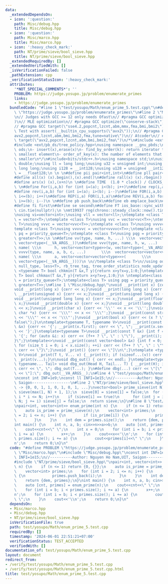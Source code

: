 ```yaml
---
data:
  _extendedDependsOn:
  - icon: ':question:'
    path: Misc/debug.hpp
    title: Misc/debug.hpp
  - icon: ':question:'
    path: Misc/marco.hpp
    title: Misc/marco.hpp
  - icon: ':heavy_check_mark:'
    path: NT/prime/sieve/bool_sieve.hpp
    title: NT/prime/sieve/bool_sieve.hpp
  _extendedRequiredBy: []
  _extendedVerifiedWith: []
  _isVerificationFailed: false
  _pathExtension: cpp
  _verificationStatusIcon: ':heavy_check_mark:'
  attributes:
    '*NOT_SPECIAL_COMMENTS*': ''
    PROBLEM: https://judge.yosupo.jp/problem/enumerate_primes
    links:
    - https://judge.yosupo.jp/problem/enumerate_primes
  bundledCode: "#line 1 \"test/yosupo/Math/enum_prime_5.test.cpp\"\n#define PROBLEM\
    \ \"https://judge.yosupo.jp/problem/enumerate_primes\"\n#line 2 \"Misc/marco.hpp\"\
    \n// Judges with GCC >= 12 only needs Ofast\n// #pragma GCC optimize(\"O3,no-stack-protector,fast-math,unroll-loops,tree-vectorize\"\
    )\n// MLE optimization\n// #pragma GCC optimize(\"conserve-stack\")\n// Old judges\n\
    // #pragma GCC target(\"sse4.2,popcnt,lzcnt,abm,mmx,fma,bmi,bmi2\")\n// New judges.\
    \ Test with assert(__builtin_cpu_supports(\"avx2\"));\n// #pragma GCC target(\"\
    avx2,popcnt,lzcnt,abm,bmi,bmi2,fma,tune=native\")\n// Atcoder\n// #pragma GCC\
    \ target(\"avx2,popcnt,lzcnt,abm,bmi,bmi2,fma\")\n/*\n#include <ext/pb_ds/assoc_container.hpp>\n\
    #include <ext/pb_ds/tree_policy.hpp>\nusing namespace __gnu_pbds;\ntypedef tree<int,null_type,less<int>,rb_tree_tag,tree_order_statistics_node_update>\
    \ ods;\n- insert(x),erase(x)\n- find_by_order(k): return iterator to the k-th\
    \ smallest element\n- order_of_key(x): the number of elements that are strictly\
    \ smaller\n*/\n#include<bits/stdc++.h>\nusing namespace std;\n\nusing ld = long\
    \ double;\nusing ll = long long;\nusing u32 = unsigned int;\nusing u64 = unsigned\
    \ long long;\nusing i128 = __int128;\nusing u128 = unsigned __int128;\nusing f128\
    \ = __float128;\n \n \n#define pii pair<int,int>\n#define pll pair<ll,ll>\n \n\
    #define all(x) (x).begin(),(x).end()\n#define rall(x) (x).rbegin(),(x).rend()\n\
    #define ars(x) (x),(x+n)\n \n#define TIME  (1.0 * clock() / CLOCKS_PER_SEC)\n\
    \ \n#define For(i,a,b) for (int i=(a); i<(b); i++)\n#define rep(i,a) For(i,0,a)\n\
    #define rev(i,a,b) for (int i=(a); i>(b); i--)\n#define FOR(i,a,b) for (int i=(a);\
    \ i<=(b); i++)\n#define REP(i,a) FOR(i,1,a)\n#define REV(i,a,b) for (int i=(a);\
    \ i>=(b); i--)\n \n#define pb push_back\n#define eb emplace_back\n#define mp make_pair\n\
    #define fi first\n#define se second\n#define FT ios_base::sync_with_stdio(false);\
    \ cin.tie(nullptr);\n \nmt19937 rng(chrono::steady_clock::now().time_since_epoch().count());\n\
    \nusing vi=vector<int>;\nusing vll = vector<ll>;\ntemplate <class T>\nusing vc\
    \ = vector<T>;\ntemplate <class T>\nusing vvc = vector<vc<T>>;\ntemplate <class\
    \ T>\nusing vvvc = vector<vvc<T>>;\ntemplate <class T>\nusing vvvvc = vector<vvvc<T>>;\n\
    template <class T>\nusing vvvvvc = vector<vvvvc<T>>;\ntemplate <class T>\nusing\
    \ pq = priority_queue<T>;\ntemplate <class T>\nusing pqg = priority_queue<T, vector<T>,\
    \ greater<T>>;\n \n#define vv(type, name, h, ...) \\\n  vector<vector<type>> name(h,\
    \ vector<type>(__VA_ARGS__))\n#define vvv(type, name, h, w, ...)   \\\n  vector<vector<vector<type>>>\
    \ name( \\\n      h, vector<vector<type>>(w, vector<type>(__VA_ARGS__)))\n#define\
    \ vvvv(type, name, a, b, c, ...)       \\\n  vector<vector<vector<vector<type>>>>\
    \ name( \\\n      a, vector<vector<vector<type>>>(       \\\n             b, vector<vector<type>>(c,\
    \ vector<type>(__VA_ARGS__))))\n \n//template <class T>\n//using ods =\n//   tree<T,\
    \ null_type, less<T>, rb_tree_tag, tree_order_statistics_node_update>;\n \ntemplate\
    \ <typename T> bool chkmin(T &x,T y){return x>y?x=y,1:0;}\ntemplate <typename\
    \ T> bool chkmax(T &x,T y){return x<y?x=y,1:0;}\n \ntemplate<class T> using pq\
    \ = priority_queue<T>;\ntemplate<class T> using pqg = priority_queue<T, vector<T>,\
    \ greater<T>>;\n#line 1 \"Misc/debug.hpp\"\nvoid __print(int x) {cerr << x;}\n\
    void __print(long x) {cerr << x;}\nvoid __print(long long x) {cerr << x;}\nvoid\
    \ __print(unsigned x) {cerr << x;}\nvoid __print(unsigned long x) {cerr << x;}\n\
    void __print(unsigned long long x) {cerr << x;}\nvoid __print(float x) {cerr <<\
    \ x;}\nvoid __print(double x) {cerr << x;}\nvoid __print(long double x) {cerr\
    \ << x;}\nvoid __print(char x) {cerr << '\\'' << x << '\\'';}\nvoid __print(const\
    \ char *x) {cerr << '\\\"' << x << '\\\"';}\nvoid __print(const string &x) {cerr\
    \ << '\\\"' << x << '\\\"';}\nvoid __print(bool x) {cerr << (x ? \"true\" : \"\
    false\");}\n\ntemplate<typename T, typename V>\nvoid __print(const pair<T, V>\
    \ &x) {cerr << '{'; __print(x.first); cerr << \", \"; __print(x.second); cerr\
    \ << '}';}\ntemplate<typename T>\nvoid __print(const T &x) {int f = 0; cerr <<\
    \ '{'; for (auto &i: x) cerr << (f++ ? \", \" : \"\"), __print(i); cerr << \"\
    }\";}\ntemplate<>\nvoid __print(const vector<bool> &x) {int f = 0; cerr << '{';\
    \ for (size_t i = 0; i < x.size(); ++i) cerr << (f++ ? \", \" : \"\"), __print(x[i]);\
    \ cerr << \"}\";}\nvoid _print() {cerr << \"]\\n\";}\ntemplate <typename T, typename...\
    \ V>\nvoid _print(T t, V... v) {__print(t); if (sizeof...(v)) cerr << \", \";\
    \ _print(v...);}\n\nvoid dbg_out() { cerr << endl; }\ntemplate<typename Head,\
    \ typename... Tail> void dbg_out(Head H, Tail... T) { __print(H); if (sizeof...(T))\
    \ cerr << \", \"; dbg_out(T...); }\n#define dbg(...) cerr << \"[\" << #__VA_ARGS__\
    \ << \"]:\"; dbg_out(__VA_ARGS__);\n#line 4 \"test/yosupo/Math/enum_prime_5.test.cpp\"\
    \nconst int INF=1e9;\nconst ll INFI=1e15;\n//----------Author: Nguyen Ho Nam,UIT,\
    \ Saigon-----------------\n#line 2 \"NT/prime/sieve/bool_sieve.hpp\"\n// Prime\
    \ -> {0, 0, 1, 1, 0, 1, 0, 1, ...}\nvector<bool> prime_sieve(int N) {\n  vector<bool>\
    \ sieve(max(1, N) + 1, 1);\n  sieve[0] = sieve[1] = false;\n  for (int i = 2;\
    \ i * i <= N; i++)\n    if (sieve[i] == true)\n      for (int j = i * i; j <=\
    \ N; j += i) sieve[j] = false;\n  return sieve;\n}\n#line 8 \"test/yosupo/Math/enum_prime_5.test.cpp\"\
    \npair<int, vector<int>> enum_prime(int n) {\n    if (n <= 1) return {0, {}};\n\
    \    auto is_prime = prime_sieve(n);\n    vector<int> primes;\n    for (int i\
    \ = 2; i <= n; i++) {\n        if (is_prime[i]) {\n            primes.push_back(i);\n\
    \        }\n    }\n    int dem = primes.size();\n    return {dem, primes};\n}\n\
    int main() {\n    int n, a, b; cin>>n>>a>>b;\n    auto [cnt, primes] = enum_prime(n);\n\
    \    cout<<cnt<<\" \";\n    int x = 0;\n    for (int i = b; i < primes.size();\
    \ i += a) {\n        x++;\n    }\n    cout<<x<<'\\n';\n    for (int i = b; i <\
    \ primes.size(); i += a) {\n        cout<<primes[i]<<\" \";\n    }\n    cout<<'\\\
    n';\n    return 0;\n}\n"
  code: "#define PROBLEM \"https://judge.yosupo.jp/problem/enumerate_primes\"\n#include\
    \ \"Misc/marco.hpp\"\n#include \"Misc/debug.hpp\"\nconst int INF=1e9;\nconst ll\
    \ INFI=1e15;\n//----------Author: Nguyen Ho Nam,UIT, Saigon-----------------\n\
    #include \"NT/prime/sieve/bool_sieve.hpp\"\npair<int, vector<int>> enum_prime(int\
    \ n) {\n    if (n <= 1) return {0, {}};\n    auto is_prime = prime_sieve(n);\n\
    \    vector<int> primes;\n    for (int i = 2; i <= n; i++) {\n        if (is_prime[i])\
    \ {\n            primes.push_back(i);\n        }\n    }\n    int dem = primes.size();\n\
    \    return {dem, primes};\n}\nint main() {\n    int n, a, b; cin>>n>>a>>b;\n\
    \    auto [cnt, primes] = enum_prime(n);\n    cout<<cnt<<\" \";\n    int x = 0;\n\
    \    for (int i = b; i < primes.size(); i += a) {\n        x++;\n    }\n    cout<<x<<'\\\
    n';\n    for (int i = b; i < primes.size(); i += a) {\n        cout<<primes[i]<<\"\
    \ \";\n    }\n    cout<<'\\n';\n    return 0;\n}\n"
  dependsOn:
  - Misc/marco.hpp
  - Misc/debug.hpp
  - NT/prime/sieve/bool_sieve.hpp
  isVerificationFile: true
  path: test/yosupo/Math/enum_prime_5.test.cpp
  requiredBy: []
  timestamp: '2024-06-01 22:51:21+07:00'
  verificationStatus: TEST_ACCEPTED
  verifiedWith: []
documentation_of: test/yosupo/Math/enum_prime_5.test.cpp
layout: document
redirect_from:
- /verify/test/yosupo/Math/enum_prime_5.test.cpp
- /verify/test/yosupo/Math/enum_prime_5.test.cpp.html
title: test/yosupo/Math/enum_prime_5.test.cpp
---
```

